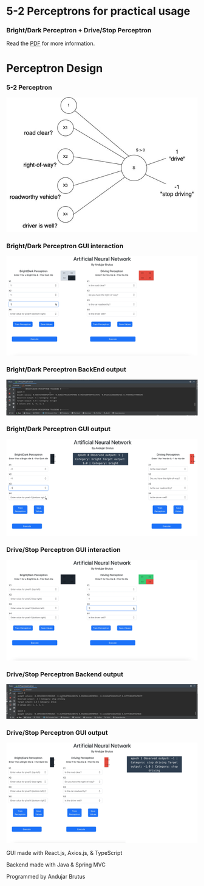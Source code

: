 # 5-2 Perceptrons for practical usage
### Bright/Dark Perceptron + Drive/Stop Perceptron
Read the [PDF](/Explained.pdf) for more information.

# Perceptron Design
### 5-2 Perceptron
![design of 5-2-3 Perceptron](/Screenshots/perceptron.jpg)

### Bright/Dark Perceptron GUI interaction
![design of 5-2 Perceptron](/Screenshots/6.png)

### Bright/Dark Perceptron BackEnd output
![design of 5-2 Perceptron](/Screenshots/5.png)

### Bright/Dark Perceptron GUI output
![design of 5-2 Perceptron](/Screenshots/4.png)

### Drive/Stop Perceptron GUI interaction
![design of 5-2 Perceptron](/Screenshots/3.png)

### Drive/Stop Perceptron Backend output
![design of 5-2 Perceptron](/Screenshots/2.png)

### Drive/Stop Perceptron GUI output
![design of 5-2 Perceptron](/Screenshots/1.png)

GUI made with React.js, Axios.js, & TypeScript

Backend made with Java & Spring MVC

Programmed by Andujar Brutus
